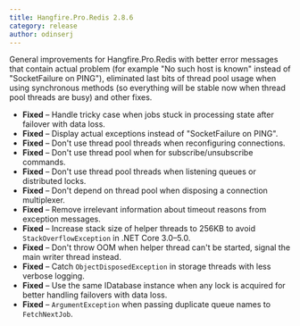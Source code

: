 ```yaml
---
title: Hangfire.Pro.Redis 2.8.6
category: release
author: odinserj
---
```


General improvements for Hangfire.Pro.Redis with better error messages that contain actual problem (for example "No such host is known" instead of "SocketFailure on PING"), eliminated last bits of thread pool usage when using synchronous methods (so everything will be stable now when thread pool threads are busy) and other fixes.

* **Fixed** – Handle tricky case when jobs stuck in processing state after failover with data loss.
* **Fixed** – Display actual exceptions instead of "SocketFailure on PING".
* **Fixed** – Don't use thread pool threads when reconfiguring connections.
* **Fixed** – Don't use thread pool when for subscribe/unsubscribe commands.
* **Fixed** – Don't use thread pool threads when listening queues or distributed locks.
* **Fixed** – Don't depend on thread pool when disposing a connection multiplexer.
* **Fixed** – Remove irrelevant information about timeout reasons from exception messages.
* **Fixed** – Increase stack size of helper threads to 256KB to avoid `StackOverflowException` in .NET Core 3.0–5.0.
* **Fixed** – Don't throw OOM when helper thread can't be started, signal the main writer thread instead.
* **Fixed** – Catch `ObjectDisposedException` in storage threads with less verbose logging.
* **Fixed** – Use the same IDatabase instance when any lock is acquired for better handling failovers with data loss.
* **Fixed** – `ArgumentException` when passing duplicate queue names to `FetchNextJob`.
